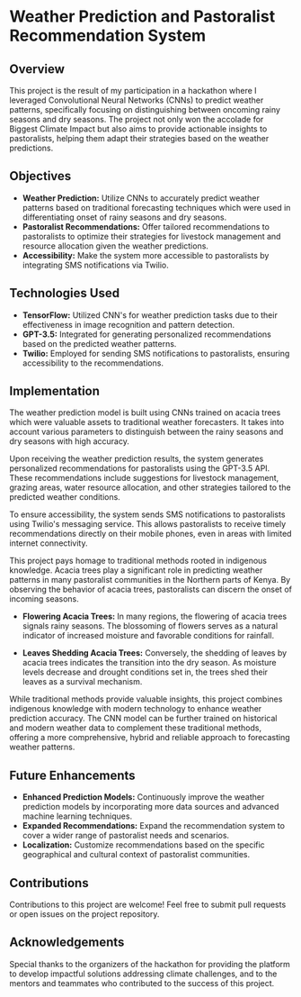 # Weather Prediction and Pastoralist Recommendation System

## Overview

This project is the result of my participation in a hackathon where I leveraged Convolutional Neural Networks (CNNs) to predict weather patterns, specifically focusing on distinguishing between oncoming rainy seasons and dry seasons. The project not only won the accolade for Biggest Climate Impact but also aims to provide actionable insights to pastoralists, helping them adapt their strategies based on the weather predictions.

## Objectives

- **Weather Prediction:** Utilize CNNs to accurately predict weather patterns based on traditional forecasting techniques which were used in differentiating onset of rainy seasons and dry seasons.
- **Pastoralist Recommendations:** Offer tailored recommendations to pastoralists to optimize their strategies for livestock management and resource allocation given the weather predictions.
- **Accessibility:** Make the system more accessible to pastoralists by integrating SMS notifications via Twilio.

## Technologies Used

- **TensorFlow:** Utilized CNN's for weather prediction tasks due to their effectiveness in image recognition and pattern detection.
- **GPT-3.5:** Integrated for generating personalized recommendations based on the predicted weather patterns.
- **Twilio:** Employed for sending SMS notifications to pastoralists, ensuring accessibility to the recommendations.

## Implementation

The weather prediction model is built using CNNs trained on acacia trees which were valuable assets to traditional weather forecasters. It takes into account various parameters to distinguish between the rainy seasons and dry seasons with high accuracy.


Upon receiving the weather prediction results, the system generates personalized recommendations for pastoralists using the GPT-3.5 API. These recommendations include suggestions for livestock management, grazing areas, water resource allocation, and other strategies tailored to the predicted weather conditions.


To ensure accessibility, the system sends SMS notifications to pastoralists using Twilio's messaging service. This allows pastoralists to receive timely recommendations directly on their mobile phones, even in areas with limited internet connectivity.


This project pays homage to traditional methods rooted in indigenous knowledge. Acacia trees play a significant role in predicting weather patterns in many pastoralist communities in the Northern parts of Kenya. By observing the behavior of acacia trees, pastoralists can discern the onset of incoming seasons.

- **Flowering Acacia Trees:** In many regions, the flowering of acacia trees signals rainy seasons. The blossoming of flowers serves as a natural indicator of increased moisture and favorable conditions for rainfall.

- **Leaves Shedding Acacia Trees:** Conversely, the shedding of leaves by acacia trees indicates the transition into the dry season. As moisture levels decrease and drought conditions set in, the trees shed their leaves as a survival mechanism.


While traditional methods provide valuable insights, this project combines indigenous knowledge with modern technology to enhance weather prediction accuracy. The CNN model can be further trained on historical and modern weather data to complement these traditional methods, offering a more comprehensive, hybrid and reliable approach to forecasting weather patterns.


## Future Enhancements

- **Enhanced Prediction Models:** Continuously improve the weather prediction models by incorporating more data sources and advanced machine learning techniques.
- **Expanded Recommendations:** Expand the recommendation system to cover a wider range of pastoralist needs and scenarios.
- **Localization:** Customize recommendations based on the specific geographical and cultural context of pastoralist communities.

## Contributions

Contributions to this project are welcome! Feel free to submit pull requests or open issues on the project repository.

## Acknowledgements

Special thanks to the organizers of the hackathon for providing the platform to develop impactful solutions addressing climate challenges, and to the mentors and teammates who contributed to the success of this project.
